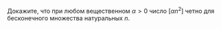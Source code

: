 Докажите, что при любом вещественном $\alpha > 0$ число $[\alpha n^2]$
четно для бесконечного множества натуральных $n$.